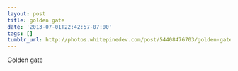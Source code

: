 ```yaml
---
layout: post
title: golden gate
date: '2013-07-01T22:42:57-07:00'
tags: []
tumblr_url: http://photos.whitepinedev.com/post/54408476703/golden-gate
---
```

Golden gate

